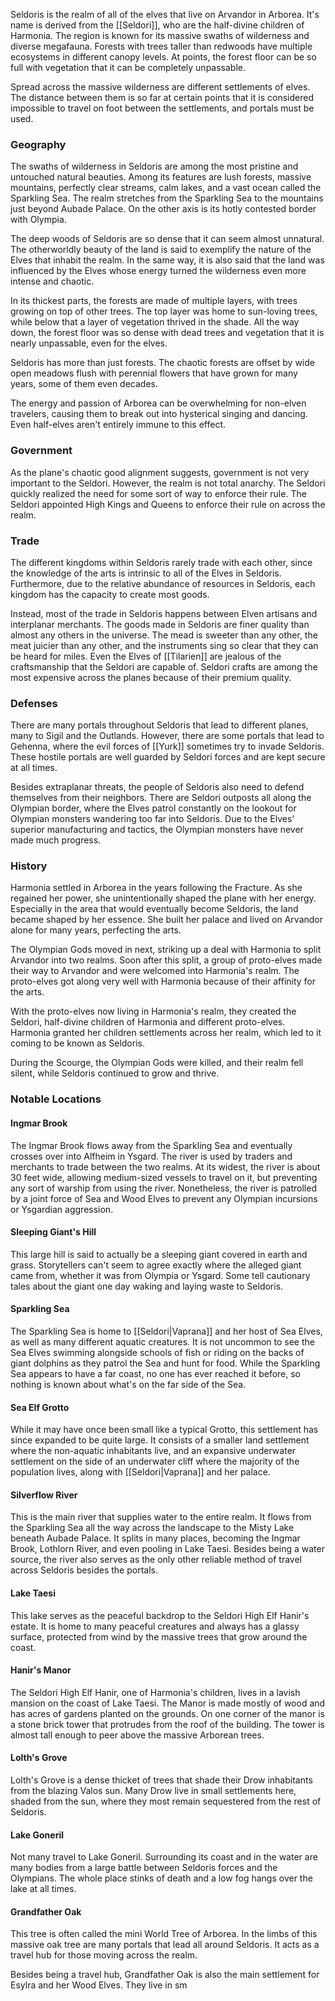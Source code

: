 Seldoris is the realm of all of the elves that live on Arvandor in Arborea. It's name is derived from the [[Seldori]], who are the half-divine children of Harmonia. The region is known for its massive swaths of wilderness and diverse megafauna. Forests with trees taller than redwoods have multiple ecosystems in different canopy levels. At points, the forest floor can be so full with vegetation that it can be completely unpassable.

Spread across the massive wilderness are different settlements of elves. The distance between them is so far at certain points that it is considered impossible to travel on foot between the settlements, and portals must be used.
### Geography
The swaths of wilderness in Seldoris are among the most pristine and untouched natural beauties. Among its features are lush forests, massive mountains, perfectly clear streams, calm lakes, and a vast ocean called the Sparkling Sea. The realm stretches from the Sparkling Sea to the mountains just beyond Aubade Palace. On the other axis is its hotly contested border with Olympia.

The deep woods of Seldoris are so dense that it can seem almost unnatural. The otherworldly beauty of the land is said to exemplify the nature of the Elves that inhabit the realm. In the same way, it is also said that the land was influenced by the Elves whose energy turned the wilderness even more intense and chaotic.

In its thickest parts, the forests are made of multiple layers, with trees growing on top of other trees. The top layer was home to sun-loving trees, while below that a layer of vegetation thrived in the shade. All the way down, the forest floor was so dense with dead trees and vegetation that it is nearly unpassable, even for the elves.

Seldoris has more than just forests. The chaotic forests are offset by wide open meadows flush with perennial flowers that have grown for many years, some of them even decades.

The energy and passion of Arborea can be overwhelming for non-elven travelers, causing them to break out into hysterical singing and dancing. Even half-elves aren't entirely immune to this effect.
### Government
As the plane's chaotic good alignment suggests, government is not very important to the Seldori. However, the realm is not total anarchy. The Seldori quickly realized the need for some sort of way to enforce their rule. The Seldori appointed High Kings and Queens to enforce their rule on across the realm.
### Trade
The different kingdoms within Seldoris rarely trade with each other, since the knowledge of the arts is intrinsic to all of the Elves in Seldoris. Furthermore, due to the relative abundance of resources in Seldoris, each kingdom has the capacity to create most goods.

Instead, most of the trade in Seldoris happens between Elven artisans and interplanar merchants. The goods made in Seldoris are finer quality than almost any others in the universe. The mead is sweeter than any other, the meat juicier than any other, and the instruments sing so clear that they can be heard for miles. Even the Elves of [[Tilarien]] are jealous of the craftsmanship that the Seldori are capable of. Seldori crafts are among the most expensive across the planes because of their premium quality.
### Defenses
There are many portals throughout Seldoris that lead to different planes, many to Sigil and the Outlands. However, there are some portals that lead to Gehenna, where the evil forces of [[Yurk]] sometimes try to invade Seldoris. These hostile portals are well guarded by Seldori forces and are kept secure at all times.

Besides extraplanar threats, the people of Seldoris also need to defend themselves from their neighbors. There are Seldori outposts all along the Olympian border, where the Elves patrol constantly on the lookout for Olympian monsters wandering too far into Seldoris. Due to the Elves' superior manufacturing and tactics, the Olympian monsters have never made much progress.
### History
Harmonia settled in Arborea in the years following the Fracture. As she regained her power, she unintentionally shaped the plane with her energy. Especially in the area that would eventually become Seldoris, the land became shaped by her essence. She built her palace and lived on Arvandor alone for many years, perfecting the arts.

The Olympian Gods moved in next, striking up a deal with Harmonia to split Arvandor into two realms. Soon after this split, a group of proto-elves made their way to Arvandor and were welcomed into Harmonia's realm. The proto-elves got along very well with Harmonia because of their affinity for the arts.

With the proto-elves now living in Harmonia's realm, they created the Seldori, half-divine children of Harmonia and different proto-elves. Harmonia granted her children settlements across her realm, which led to it coming to be known as Seldoris.

During the Scourge, the Olympian Gods were killed, and their realm fell silent, while Seldoris continued to grow and thrive.
### Notable Locations
#### Ingmar Brook
The Ingmar Brook flows away from the Sparkling Sea and eventually crosses over into Alfheim in Ysgard. The river is used by traders and merchants to trade between the two realms. At its widest, the river is about 30 feet wide, allowing medium-sized vessels to travel on it, but preventing any sort of warship from using the river. Nonetheless, the river is patrolled by a joint force of Sea and Wood Elves to prevent any Olympian incursions or Ysgardian aggression.
#### Sleeping Giant's Hill
This large hill is said to actually be a sleeping giant covered in earth and grass. Storytellers can't seem to agree exactly where the alleged giant came from, whether it was from Olympia or Ysgard. Some tell cautionary tales about the giant one day waking and laying waste to Seldoris.
#### Sparkling Sea
The Sparkling Sea is home to [[Seldori|Vaprana]] and her host of Sea Elves, as well as many different aquatic creatures. It is not uncommon to see the Sea Elves swimming alongside schools of fish or riding on the backs of giant dolphins as they patrol the Sea and hunt for food. While the Sparkling Sea appears to have a far coast, no one has ever reached it before, so nothing is known about what's on the far side of the Sea.
#### Sea Elf Grotto
While it may have once been small like a typical Grotto, this settlement has since expanded to be quite large. It consists of a smaller land settlement where the non-aquatic inhabitants live, and an expansive underwater settlement on the side of an underwater cliff where the majority of the population lives, along with [[Seldori|Vaprana]] and her palace.
#### Silverflow River
This is the main river that supplies water to the entire realm. It flows from the Sparkling Sea all the way across the landscape to the Misty Lake beneath Aubade Palace. It splits in many places, becoming the Ingmar Brook, Lothlorn River, and even pooling in Lake Taesi. Besides being a water source, the river also serves as the only other reliable method of travel across Seldoris besides the portals.
#### Lake Taesi
This lake serves as the peaceful backdrop to the Seldori High Elf Hanir's estate. It is home to many peaceful creatures and always has a glassy surface, protected from wind by the massive trees that grow around the coast.
#### Hanir's Manor
The Seldori High Elf Hanir, one of Harmonia's children, lives in a lavish mansion on the coast of Lake Taesi. The Manor is made mostly of wood and has acres of gardens planted on the grounds. On one corner of the manor is a stone brick tower that protrudes from the roof of the building. The tower is almost tall enough to peer above the massive Arborean trees.
#### Lolth's Grove
Lolth's Grove is a dense thicket of trees that shade their Drow inhabitants from the blazing Valos sun. Many Drow live in small settlements here, shaded from the sun, where they most remain sequestered from the rest of Seldoris.
#### Lake Goneril
Not many travel to Lake Goneril. Surrounding its coast and in the water are many bodies from a large battle between Seldoris forces and the Olympians. The whole place stinks of death and a low fog hangs over the lake at all times.
#### Grandfather Oak
This tree is often called the mini World Tree of Arborea. In the limbs of this massive oak tree are many portals that lead all around Seldoris. It acts as a travel hub for those moving across the realm.

Besides being a travel hub, Grandfather Oak is also the main settlement for Esylra and her Wood Elves. They live in sm